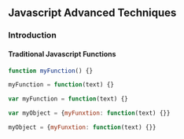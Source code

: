 ## Javascript Advanced Techniques

### Introduction

#### Traditional Javascript Functions

```js
function myFunction() {}

myFunction = function(text) {}

var myFunction = function(text) {}

var myObject = {myFunxtion: function(text) {}}

myObject = {myFunxtion: function(text) {}}
```

